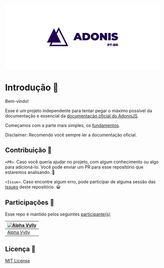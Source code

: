 ![AdonisPT_BR](./assets/cover.png)

# Introdução 👋

Bem-vindo!

Esse é um projeto independente para tentar pegar o máximo possível da documentação e essencial da [documentação oficial do AdonisJS](https://adonisjs.com).

Começamos com a parte mais simples, os [fundamentos](./docs/fundamentos/).

Disclaimer: Recomendo você sempre ler a documentação oficial.

## Contribuição 🤝

`<PR>`. Caso você queria ajudar no projeto, com algum conhecimento ou algo para adicioná-lo. Você pode enviar um PR para esse repositório que estaremos analisando. 🤠

`<Issue>`. Caso encontre algum erro, pode participar de alguma sessão das [Issues](https://github.com/Greens-Organization/AdonisPT-BR/issues) deste repositório. 😀

## Participações 🤝

Esse repo é mantido pelos seguintes [participante(s)](https://github.com/Greens-Organization/AdonisPT-BR/graphs/contributors)

| [![Alpha Vylly](https://github.com/AlphaLawless.png?size=100)](https://github.com/AlphaLawless) |
| ----------------------------------------------------------------------------------------------- |
| [Alpha Vylly](https://github.com/AlphaLawless) |

## Licença 📝

[MIT License](./LICENSE)
